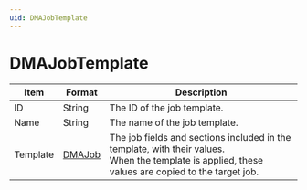 ```yaml
---
uid: DMAJobTemplate
---
```


# DMAJobTemplate

| Item | Format | Description |
|--|--|--|
| ID | String | The ID of the job template. |
| Name | String | The name of the job template. |
| Template | [DMAJob](xref:DMAJob) | The job fields and sections included in the template, with their values. <br>When the template is applied, these values are copied to the target job. |
